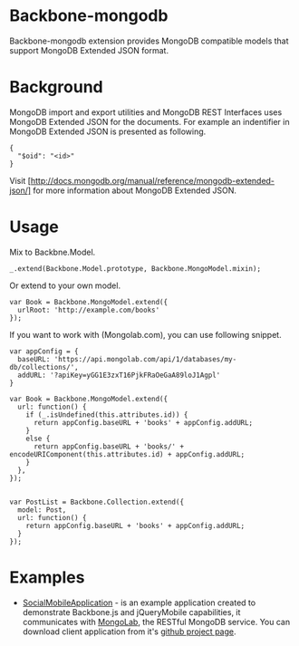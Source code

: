 # Backbone-mongodb

Backbone-mongodb extension provides MongoDB compatible models that support MongoDB Extended JSON format.

# Background

MongoDB import and export utilities and MongoDB REST Interfaces uses MongoDB Extended JSON for the documents. For example an indentifier in MongoDB Extended JSON is presented as following.

```
{
  "$oid": "<id>"
}
```

Visit [http://docs.mongodb.org/manual/reference/mongodb-extended-json/] for more information about MongoDB Extended JSON.

# Usage

Mix to Backbne.Model.

```
_.extend(Backbone.Model.prototype, Backbone.MongoModel.mixin);
```

Or extend to your own model.

```
var Book = Backbone.MongoModel.extend({
  urlRoot: 'http://example.com/books'
});
```


If you want to work with (Mongolab.com), you can use following snippet.

```
var appConfig = {
  baseURL: 'https://api.mongolab.com/api/1/databases/my-db/collections/',
  addURL: '?apiKey=yGG1E3zxT16PjkFRaOeGaA89loJ1Agpl'
}

var Book = Backbone.MongoModel.extend({
  url: function() {
    if (_.isUndefined(this.attributes.id)) {
      return appConfig.baseURL + 'books' + appConfig.addURL;
    }
    else {
      return appConfig.baseURL + 'books/' + encodeURIComponent(this.attributes.id) + appConfig.addURL;
    }
  },
});


var PostList = Backbone.Collection.extend({
  model: Post,
  url: function() {
    return appConfig.baseURL + 'books' + appConfig.addURL;
  }
});
```

# Examples

*  [SocialMobileApplication](http://dealancer.github.io/sma) - is an example application created to demonstrate Backbone.js and jQueryMobile capabilities, it communicates with [MongoLab](http://mongolab.com/), the RESTful MongoDB service. You can download client application from it's [github project page](http://github.com/dealancer/sma).
